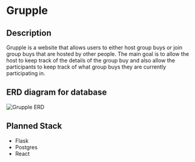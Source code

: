 # Grupple

## Description

Grupple is a website that allows users to either host group buys or join group buys that are hosted by other people. The main goal is to allow the host to keep track of the details of the group buy and also allow the participants to keep track of what group buys they are currently participating in.

## ERD diagram for database

![Grupple ERD](https://github.com/KeearnM/Grupple/assets/75174570/3f01db72-e4b5-49dd-a028-44b8e11ec42f)

## Planned Stack
 - Flask
 - Postgres
 - React
